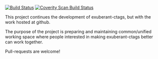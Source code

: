 [![Build Status](https://travis-ci.org/fishman/ctags.svg?branch=master)](https://travis-ci.org/fishman/ctags)
[![Coverity Scan Build Status](https://scan.coverity.com/projects/4355/badge.svg)](https://scan.coverity.com/projects/4355)

This project continues the development of exuberant-ctags, but with the work
hosted at github.

The purpose of the project is preparing and maintaining common/unified working
space where people interested in making exuberant-ctags better can work
together.

Pull-requests are welcome!
